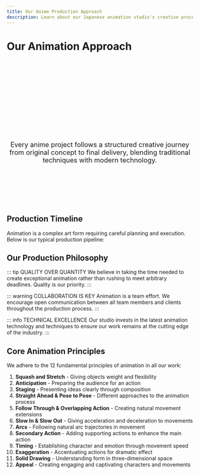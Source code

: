 ```yaml
---
title: Our Anime Production Approach
description: Learn about our Japanese animation studio's creative process, from concept to final delivery
---
```


# Our Animation Approach

<div class="vp-hero">
  <div class="vp-hero-content">
    <h1 class="vp-hero-title">Anime Production Process</h1>
    <p class="vp-hero-description">Every anime project follows a structured creative journey from original concept to final delivery, blending traditional techniques with modern technology.</p>
  </div>
</div>

## Production Timeline

Animation is a complex art form requiring careful planning and execution. Below is our typical production pipeline:

<Timeline :items="animationProcess" />

## Our Production Philosophy

::: tip QUALITY OVER QUANTITY
We believe in taking the time needed to create exceptional animation rather than rushing to meet arbitrary deadlines. Quality is our priority.
:::

::: warning COLLABORATION IS KEY
Animation is a team effort. We encourage open communication between all team members and clients throughout the production process.
:::

::: info TECHNICAL EXCELLENCE
Our studio invests in the latest animation technology and techniques to ensure our work remains at the cutting edge of the industry.
:::

## Core Animation Principles

We adhere to the 12 fundamental principles of animation in all our work:

1. **Squash and Stretch** - Giving objects weight and flexibility
2. **Anticipation** - Preparing the audience for an action
3. **Staging** - Presenting ideas clearly through composition
4. **Straight Ahead & Pose to Pose** - Different approaches to the animation process
5. **Follow Through & Overlapping Action** - Creating natural movement extensions
6. **Slow In & Slow Out** - Giving acceleration and deceleration to movements
7. **Arcs** - Following natural arc trajectories in movement
8. **Secondary Action** - Adding supporting actions to enhance the main action
9. **Timing** - Establishing character and emotion through movement speed
10. **Exaggeration** - Accentuating actions for dramatic effect
11. **Solid Drawing** - Understanding form in three-dimensional space
12. **Appeal** - Creating engaging and captivating characters and movements

<script setup>
// Animation production process timeline
const animationProcess = [
  {
    date: "Phase 1",
    title: "Pre-Production",
    content: "The foundation of every project starts with concept development, scriptwriting, and storyboarding. We establish the visual style, character designs, and overall narrative direction.",
    image: "/images/process/pre-production.jpg"
  },
  {
    date: "Phase 2",
    title: "Visual Development",
    content: "Our artists create detailed character models, background designs, and color scripts. We establish the visual language that will bring the story to life.",
    image: "/images/process/visual-development.jpg"
  },
  {
    date: "Phase 3",
    title: "Animation",
    content: "Key animators create the primary poses and movements, followed by in-between frames to create fluid motion. This is where characters and environments begin to move.",
    image: "/images/process/animation.jpg"
  },
  {
    date: "Phase 4",
    title: "Coloring & Rendering",
    content: "Colors, textures, and lighting effects are applied to the animated frames. This stage transforms line work into rich, visually complete scenes.",
    image: "/images/process/coloring.jpg"
  },
  {
    date: "Phase 5",
    title: "Compositing & Post-Production",
    content: "All elements are combined with special effects, transitions, and sound design. Final adjustments ensure everything works harmoniously together.",
    image: "/images/process/compositing.jpg"
  },
  {
    date: "Phase 6",
    title: "Final Delivery",
    content: "After quality control and client approval, the project is delivered in the required formats. We provide all necessary files and documentation.",
    image: "/images/process/delivery.jpg"
  }
];
</script>

<style scoped>
.vp-hero {
  padding: 64px 24px;
  margin: -24px -24px 48px;
  background: linear-gradient(to right, var(--vp-c-bg), var(--vp-c-bg-soft));
  border-bottom: 1px solid var(--vp-c-divider);
  text-align: center;
}

.vp-hero-title {
  font-size: 40px;
  font-weight: 700;
  background: linear-gradient(120deg, var(--vp-c-brand) 30%, var(--vp-c-brand-light));
  -webkit-background-clip: text;
  -webkit-text-fill-color: transparent;
  background-clip: text;
  color: transparent;
}

.vp-hero-description {
  max-width: 640px;
  margin: 24px auto;
  font-size: 18px;
  color: var(--vp-c-text-2);
}
</style>
